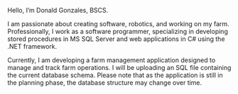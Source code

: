 Hello, I’m Donald Gonzales, BSCS.

I am passionate about creating software, robotics, and working on my farm. Professionally, I work as a software programmer, specializing in developing stored procedures in MS SQL Server and web applications in C# using the .NET framework.

Currently, I am developing a farm management application designed to manage and track farm operations. I will be uploading an SQL file containing the current database schema. Please note that as the application is still in the planning phase, the database structure may change over time.


<!---
dgonzales86/dgonzales86 is a ✨ special ✨ repository because its `README.md` (this file) appears on your GitHub profile.
You can click the Preview link to take a look at your changes.
--->
